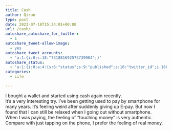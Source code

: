 ```yaml
---
title: Cash
author: Qiran
type: post
date: 2023-07-18T15:24:01+00:00
url: /cash/
autoshare_autoshare_for_twitter:
  - 1
autoshare_tweet-allow-image:
  - yes
autoshare_tweet_accounts:
  - 'a:1:{i:0;s:18:"731881692575739904";}'
autoshare_status:
  - 'a:1:{i:0;a:4:{s:6:"status";s:9:"published";s:10:"twitter_id";i:1681323952415870976;s:6:"handle";s:9:"qiran_liu";s:10:"created_at";s:25:"2023-07-18T15:24:02+00:00";}}'
categories:
  - Life

---
```

I bought a wallet and started using cash again recently.  
It&#8217;s a very interesting try. I&#8217;ve been getting used to pay by smartphone for many years. It&#8217;s feeling weird after suddenly giving up E-pay. But now I found that I can still be relaxed when I going out without smartphone.  
When I was paying, the feeling of &#8220;touching money&#8221; is very authentic. Compare with just tapping on the phone, I prefer the feeling of real money.